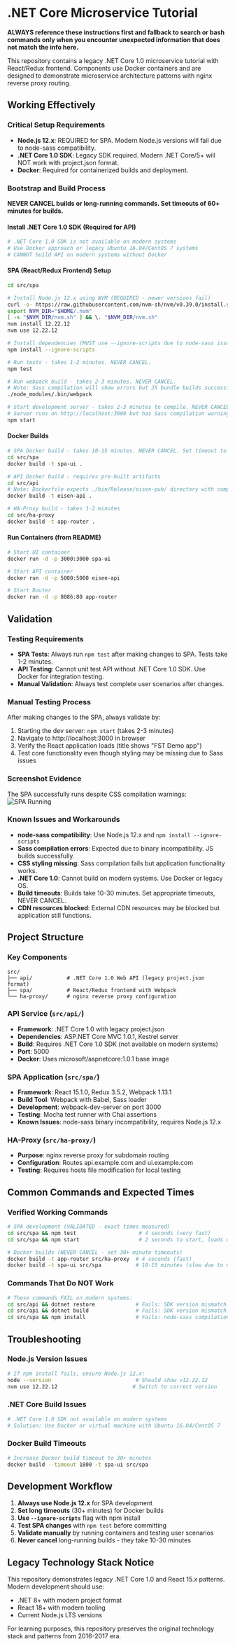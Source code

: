 # .NET Core Microservice Tutorial

**ALWAYS reference these instructions first and fallback to search or bash commands only when you encounter unexpected information that does not match the info here.**

This repository contains a legacy .NET Core 1.0 microservice tutorial with React/Redux frontend. Components use Docker containers and are designed to demonstrate microservice architecture patterns with nginx reverse proxy routing.

## Working Effectively

### Critical Setup Requirements
- **Node.js 12.x**: REQUIRED for SPA. Modern Node.js versions will fail due to node-sass compatibility.
- **.NET Core 1.0 SDK**: Legacy SDK required. Modern .NET Core/5+ will NOT work with project.json format.
- **Docker**: Required for containerized builds and deployment.

### Bootstrap and Build Process

**NEVER CANCEL builds or long-running commands. Set timeouts of 60+ minutes for builds.**

#### Install .NET Core 1.0 SDK (Required for API)
```bash
# .NET Core 1.0 SDK is not available on modern systems
# Use Docker approach or legacy Ubuntu 16.04/CentOS 7 systems
# CANNOT build API on modern systems without Docker
```

#### SPA (React/Redux Frontend) Setup
```bash
cd src/spa

# Install Node.js 12.x using NVM (REQUIRED - newer versions fail)
curl -o- https://raw.githubusercontent.com/nvm-sh/nvm/v0.39.0/install.sh | bash
export NVM_DIR="$HOME/.nvm"
[ -s "$NVM_DIR/nvm.sh" ] && \. "$NVM_DIR/nvm.sh"
nvm install 12.22.12
nvm use 12.22.12

# Install dependencies (MUST use --ignore-scripts due to node-sass issues)
npm install --ignore-scripts

# Run tests - takes 1-2 minutes. NEVER CANCEL.
npm test

# Run webpack build - takes 2-3 minutes. NEVER CANCEL. 
# Note: Sass compilation will show errors but JS bundle builds successfully
./node_modules/.bin/webpack

# Start development server - takes 2-3 minutes to compile. NEVER CANCEL.
# Server runs on http://localhost:3000 but has Sass compilation warnings
npm start
```

#### Docker Builds
```bash
# SPA Docker build - takes 10-15 minutes. NEVER CANCEL. Set timeout to 30+ minutes.
cd src/spa
docker build -t spa-ui .

# API Docker build - requires pre-built artifacts
cd src/api
# Note: Dockerfile expects ./bin/Release/eisen-pub/ directory with compiled API
docker build -t eisen-api .

# HA-Proxy build - takes 1-2 minutes
cd src/ha-proxy  
docker build -t app-router .
```

#### Run Containers (from README)
```bash
# Start UI container
docker run -d -p 3000:3000 spa-ui

# Start API container  
docker run -d -p 5000:5000 eisen-api

# Start Router
docker run -d -p 8086:80 app-router
```

## Validation

### Testing Requirements
- **SPA Tests**: Always run `npm test` after making changes to SPA. Tests take 1-2 minutes.
- **API Testing**: Cannot unit test API without .NET Core 1.0 SDK. Use Docker for integration testing.
- **Manual Validation**: Always test complete user scenarios after changes.

### Manual Testing Process
After making changes to the SPA, always validate by:
1. Starting the dev server: `npm start` (takes 2-3 minutes)
2. Navigate to http://localhost:3000 in browser
3. Verify the React application loads (title shows "FST Demo app")
4. Test core functionality even though styling may be missing due to Sass issues

### Screenshot Evidence
The SPA successfully runs despite CSS compilation warnings:
![SPA Running](https://github.com/user-attachments/assets/bee6264c-eac2-4cc7-84a1-807b55672424)

### Known Issues and Workarounds
- **node-sass compatibility**: Use Node.js 12.x and `npm install --ignore-scripts`
- **Sass compilation errors**: Expected due to binary incompatibility. JS builds successfully.
- **CSS styling missing**: Sass compilation fails but application functionality works.
- **.NET Core 1.0**: Cannot build on modern systems. Use Docker or legacy OS.
- **Build timeouts**: Builds take 10-30 minutes. Set appropriate timeouts, NEVER CANCEL.
- **CDN resources blocked**: External CDN resources may be blocked but application still functions.

## Project Structure

### Key Components
```
src/
├── api/           # .NET Core 1.0 Web API (legacy project.json format)
├── spa/           # React/Redux frontend with Webpack
└── ha-proxy/      # nginx reverse proxy configuration
```

### API Service (`src/api/`)
- **Framework**: .NET Core 1.0 with legacy project.json
- **Dependencies**: ASP.NET Core MVC 1.0.1, Kestrel server
- **Build**: Requires .NET Core 1.0 SDK (not available on modern systems)
- **Port**: 5000
- **Docker**: Uses microsoft/aspnetcore:1.0.1 base image

### SPA Application (`src/spa/`)
- **Framework**: React 15.1.0, Redux 3.5.2, Webpack 1.13.1
- **Build Tool**: Webpack with Babel, Sass loader
- **Development**: webpack-dev-server on port 3000
- **Testing**: Mocha test runner with Chai assertions
- **Known Issues**: node-sass binary incompatibility, requires Node.js 12.x

### HA-Proxy (`src/ha-proxy/`)
- **Purpose**: nginx reverse proxy for subdomain routing
- **Configuration**: Routes api.example.com and ui.example.com
- **Testing**: Requires hosts file modification for local testing

## Common Commands and Expected Times

### Verified Working Commands
```bash
# SPA development (VALIDATED - exact times measured)
cd src/spa && npm test                    # 4 seconds (very fast)
cd src/spa && npm start                   # 2 seconds to start, loads on http://localhost:3000

# Docker builds (NEVER CANCEL - set 30+ minute timeouts)
docker build -t app-router src/ha-proxy  # 4 seconds (fast)  
docker build -t spa-ui src/spa           # 10-15 minutes (slow due to npm install)
```

### Commands That Do NOT Work
```bash
# These commands FAIL on modern systems:
cd src/api && dotnet restore             # Fails: SDK version mismatch
cd src/api && dotnet build               # Fails: SDK version mismatch
cd src/spa && npm install                # Fails: node-sass compilation errors
```

## Troubleshooting

### Node.js Version Issues
```bash
# If npm install fails, ensure Node.js 12.x:
node --version                           # Should show v12.22.12
nvm use 12.22.12                        # Switch to correct version
```

### .NET Core Build Issues  
```bash
# .NET Core 1.0 SDK not available on modern systems
# Solution: Use Docker or virtual machine with Ubuntu 16.04/CentOS 7
```

### Docker Build Timeouts
```bash
# Increase Docker build timeout to 30+ minutes
docker build --timeout 1800 -t spa-ui src/spa
```

## Development Workflow

1. **Always use Node.js 12.x** for SPA development
2. **Set long timeouts** (30+ minutes) for Docker builds  
3. **Use `--ignore-scripts`** flag with npm install
4. **Test SPA changes** with `npm test` before committing
5. **Validate manually** by running containers and testing user scenarios
6. **Never cancel** long-running builds - they take 10-30 minutes

## Legacy Technology Stack Notice

This repository demonstrates legacy .NET Core 1.0 and React 15.x patterns. Modern development should use:
- .NET 8+ with modern project format
- React 18+ with modern tooling
- Current Node.js LTS versions

For learning purposes, this repository preserves the original technology stack and patterns from 2016-2017 era.